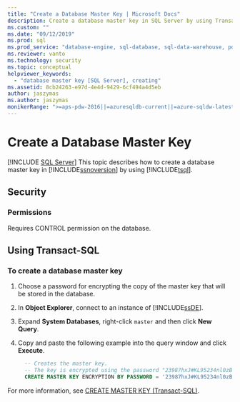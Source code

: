 ```yaml
---
title: "Create a Database Master Key | Microsoft Docs"
description: Create a database master key in SQL Server by using Transact-SQL. Be sure you have the required permissions.
ms.custom: ""
ms.date: "09/12/2019"
ms.prod: sql
ms.prod_service: "database-engine, sql-database, sql-data-warehouse, pdw"
ms.reviewer: vanto
ms.technology: security
ms.topic: conceptual
helpviewer_keywords: 
  - "database master key [SQL Server], creating"
ms.assetid: 8cb24263-e97d-4e4d-9429-6cf494a4d5eb
author: jaszymas
ms.author: jaszymas
monikerRange: ">=aps-pdw-2016||=azuresqldb-current||=azure-sqldw-latest||>=sql-server-2016||>=sql-server-linux-2017||=azuresqldb-mi-current"
---
```

# Create a Database Master Key

[!INCLUDE [SQL Server](../../../includes/applies-to-version/sql-asdb-asdbmi-asa-pdw.md)]
This topic describes how to create a database master key in [!INCLUDE[ssnoversion](../../../includes/ssnoversion-md.md)] by using [!INCLUDE[tsql](../../../includes/tsql-md.md)].

## Security

### Permissions

Requires CONTROL permission on the database.

## Using Transact-SQL

### To create a database master key

1. Choose a password for encrypting the copy of the master key that will be stored in the database.
2. In **Object Explorer**, connect to an instance of [!INCLUDE[ssDE](../../../includes/ssde-md.md)].
3. Expand **System Databases**, right-click `master` and then click **New Query**.
4. Copy and paste the following example into the query window and click **Execute**.

   ```sql
     -- Creates the master key.
     -- The key is encrypted using the password "23987hxJ#KL95234nl0zBe".  
     CREATE MASTER KEY ENCRYPTION BY PASSWORD = '23987hxJ#KL95234nl0zBe';  

   ```

For more information, see [CREATE MASTER KEY &#40;Transact-SQL&#41;](../../../t-sql/statements/create-master-key-transact-sql.md).

